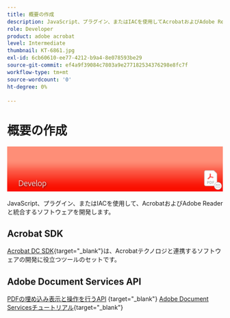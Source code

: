 ```yaml
---
title: 概要の作成
description: JavaScript、プラグイン、またはIACを使用してAcrobatおよびAdobe Readerと統合するソフトウェアを開発する
role: Developer
product: adobe acrobat
level: Intermediate
thumbnail: KT-6861.jpg
exl-id: 6cb60610-ee77-4212-b9a4-8e078593be29
source-git-commit: ef4a9f39084c7803a9e277182534376298e8fc7f
workflow-type: tm+mt
source-wordcount: '0'
ht-degree: 0%

---
```


# 概要の作成

![Acrobat画像の作成](../assets/Hero-Develop.png)

JavaScript、プラグイン、またはIACを使用して、AcrobatおよびAdobe Readerと統合するソフトウェアを開発します。

## Acrobat SDK

[Acrobat DC SDK](https://www.adobe.io/apis/documentcloud/acrobat.html){target=&quot;_blank&quot;}は、Acrobatテクノロジと連携するソフトウェアの開発に役立つツールのセットです。

## Adobe Document Services API

[PDFの埋め込み表示と操作を行うAPI](https://www.adobe.io/apis/documentcloud/dcsdk/) {target=&quot;_blank&quot;} 
[Adobe Document Servicesチュートリアル](https://experienceleague.adobe.com/docs/document-services/tutorials/overview.html){target=&quot;_blank&quot;}
